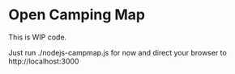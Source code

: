 # Open Camping Map

This is WIP code.

Just run ./nodejs-campmap.js for now and direct your browser to
http://localhost:3000


